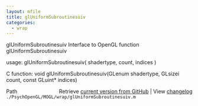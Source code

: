 ```yaml
---
layout: mfile
title: glUniformSubroutinesuiv
categories:
  - wrap
---
```


glUniformSubroutinesuiv  Interface to OpenGL function glUniformSubroutinesuiv

usage:  glUniformSubroutinesuiv\( shadertype, count, indices \)

C function:  void glUniformSubroutinesuiv\(GLenum shadertype, GLsizei count, const GLuint\* indices\)


<div class="code_header" style="text-align:right;">
  <span style="float:left;">Path&nbsp;&nbsp;</span> <span class="counter">Retrieve <a href=
  "https://raw.github.com/Psychtoolbox-3/Psychtoolbox-3/beta/./PsychOpenGL/MOGL/wrap/glUniformSubroutinesuiv.m">current version from GitHub</a> | View <a href=
  "https://github.com/Psychtoolbox-3/Psychtoolbox-3/commits/beta/./PsychOpenGL/MOGL/wrap/glUniformSubroutinesuiv.m">changelog</a></span>
</div>
<div class="code">
  <code>./PsychOpenGL/MOGL/wrap/glUniformSubroutinesuiv.m</code>
</div>
